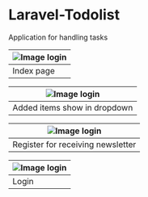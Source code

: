 # Laravel-Todolist
Application for handling tasks

| ![Image login](/screenshots/pages_index.png) | 
| ------------- | 
| Index page| 

| ![Image login](/screenshots/tasks_index.png)   | 
| ------------- | 
| Added items show in dropdown| 

| ![Image login](/screenshots/create.png)   | 
| ------------- | 
| Register for receiving newsletter| 

| ![Image login](/screenshots/edit.png)   | 
| ------------- | 
| Login| 



